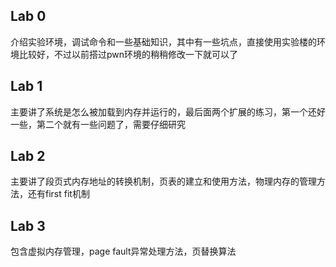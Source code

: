 ## Lab 0

介绍实验环境，调试命令和一些基础知识，其中有一些坑点，直接使用实验楼的环境比较好，不过以前搭过pwn环境的稍稍修改一下就可以了

## Lab 1

主要讲了系统是怎么被加载到内存并运行的，最后面两个扩展的练习，第一个还好一些，第二个就有一些问题了，需要仔细研究

## Lab 2

主要讲了段页式内存地址的转换机制，页表的建立和使用方法，物理内存的管理方法，还有first fit机制

## Lab 3

包含虚拟内存管理，page fault异常处理方法，页替换算法